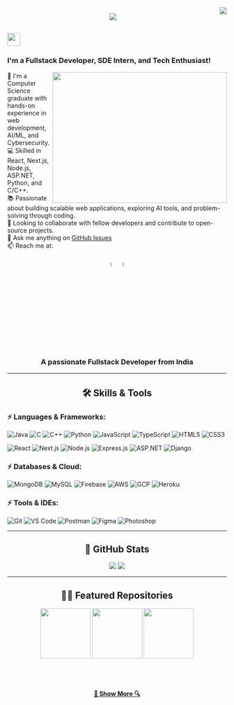 <img align="right" src="https://visitor-badge.laobi.icu/badge?page_id=abhijaiswal2522002&color=blue">

<p align="center">
    <img src="https://readme-typing-svg.herokuapp.com?color=36BCF7FF&background=000000&center=true&width=420&lines=+Hey+There!!+👋+I'm+Abhishek+Jaiswal;">
</p>

<h2>
 <img src="https://raw.githubusercontent.com/MartinHeinz/MartinHeinz/master/wave.gif" width="30px"> 
</h2>
<h3>
I'm a Fullstack Developer, SDE Intern, and Tech Enthusiast!
</h3>

<img align="right" src="https://media.giphy.com/media/M9gbBd9nbDrOTu1Mqx/giphy.gif" width="400" height="300">

<p align="left">
  🔬 I'm a Computer Science graduate with hands-on experience in web development, AI/ML, and Cybersecurity. 
  <br>
  💻 Skilled in React, Next.js, Node.js, ASP.NET, Python, and C/C++. 
  <br>
  📚 Passionate about building scalable web applications, exploring AI tools, and problem-solving through coding.
  <br>
  👯 Looking to collaborate with fellow developers and contribute to open-source projects.
  <br>
  💬 Ask me anything on <a href="https://github.com/abhijaiswal2522002/issues" title="Issues">GitHub Issues</a>
  <br>
  📫 Reach me at: 
  <br>
  <h5 align="center">
    <code><a href="https://www.linkedin.com/in/abhishek-jaiswal-252002/"><img width="5%" src="https://img.icons8.com/fluency/344/linkedin.png"></a></code>
    <code><a href="mailto:jaisabhishek834@gmail.com"><img width="5%" src="https://img.icons8.com/fluent/48/000000/gmail.png"></a></code>
  </h5>
</p>

<h3 align="center">A passionate Fullstack Developer from India</h3>

<hr>

<h2 align="center">🛠️ Skills & Tools</h2>

<h3 align="left">⚡ Languages & Frameworks:</h3>

![Java](https://img.shields.io/badge/Java-ED8B00?style=for-the-badge&logo=java&logoColor=white)
![C](https://img.shields.io/badge/C-00599C?style=for-the-badge&logo=c&logoColor=white)
![C++](https://img.shields.io/badge/C%2B%2B-00599C?style=for-the-badge&logo=c%2B%2B&logoColor=white)
![Python](https://img.shields.io/badge/Python-14354C?style=for-the-badge&logo=python&logoColor=white)
![JavaScript](https://img.shields.io/badge/JavaScript-F7DF1E?style=for-the-badge&logo=javascript&logoColor=black)
![TypeScript](https://img.shields.io/badge/TypeScript-007ACC?style=for-the-badge&logo=typescript&logoColor=white)
![HTML5](https://img.shields.io/badge/HTML5-E34F26?style=for-the-badge&logo=html5&logoColor=white)
![CSS3](https://img.shields.io/badge/CSS3-1572B6?style=for-the-badge&logo=css3&logoColor=white)

![React](https://img.shields.io/badge/-React-%23282C34?style=for-the-badge&logo=react)
![Next.js](https://img.shields.io/badge/-Next.js-%23000000?style=for-the-badge&logo=next.js)
![Node.js](https://img.shields.io/badge/-Node.js-%23438A53?style=for-the-badge&logo=node.js)
![Express.js](https://img.shields.io/badge/-Express.js-%23404D59?style=for-the-badge&logo=express)
![ASP.NET](https://img.shields.io/badge/-ASP.NET-%23239120?style=for-the-badge&logo=dotnet)
![Django](https://img.shields.io/badge/-Django-%23092E20?style=for-the-badge&logo=django)

<h3 align="left">⚡ Databases & Cloud:</h3>

![MongoDB](https://img.shields.io/badge/MongoDB-4EA94B?style=for-the-badge&logo=mongodb&logoColor=white)
![MySQL](https://img.shields.io/badge/MySQL-005C84?style=for-the-badge&logo=mysql&logoColor=white)
![Firebase](https://img.shields.io/badge/Firebase-FFCA28?style=for-the-badge&logo=firebase&logoColor=black)
![AWS](https://img.shields.io/badge/AWS-232F3E?style=for-the-badge&logo=amazon-aws&logoColor=white)
![GCP](https://img.shields.io/badge/Google_Cloud-4285F4?style=for-the-badge&logo=google-cloud&logoColor=white)
![Heroku](https://img.shields.io/badge/Heroku-430098?style=for-the-badge&logo=heroku&logoColor=white)

<h3 align="left">⚡ Tools & IDEs:</h3>

![Git](https://img.shields.io/badge/GIT-E44C30?style=for-the-badge&logo=git&logoColor=white)
![VS Code](https://img.shields.io/badge/VS_Code-0078D4?style=for-the-badge&logo=visual-studio-code)
![Postman](https://img.shields.io/badge/Postman-FF6C37?style=for-the-badge&logo=postman)
![Figma](https://img.shields.io/badge/Figma-F24E1E?style=for-the-badge&logo=figma)
![Photoshop](https://img.shields.io/badge/Photoshop-31A8FF?style=for-the-badge&logo=adobe-photoshop)

<hr>

<h2 align="center">🐍 GitHub Stats</h2>
<p align="center">
  <img src="https://github-readme-stats.vercel.app/api?username=abhijaiswal2522002&show_icons=true&theme=react" />
  <img src="https://github-readme-stats.vercel.app/api/top-langs/?username=abhijaiswal2522002&layout=compact&theme=react" />
</p>

<hr>

<h2 align="center">👨‍💻 Featured Repositories</h2>

<div align="center">
  <a href="https://github.com/abhijaiswal2522002/MedRoute" title="MedRoute - Fullstack Medicine Delivery Platform"><img src="https://github-readme-stats.vercel.app/api/pin/?username=abhijaiswal2522002&repo=MedRoute&theme=react&border_radius=10" height="115" /></a>
  <a href="https://github.com/abhijaiswal2522002/SkillSwap" title="SkillSwap - Skill Exchange Platform"><img src="https://github-readme-stats.vercel.app/api/pin/?username=abhijaiswal2522002&repo=SkillSwap&theme=react&border_radius=10" height="115" /></a>
  <a href="https://github.com/abhijaiswal2522002/Dcoder" title="Dcoder - AI Startup Projects"><img src="https://github-readme-stats.vercel.app/api/pin/?username=abhijaiswal2522002&repo=Dcoder&theme=react&border_radius=10" height="115" /></a>
</div>

<br><br>
<h4 align="center">
  <a href="https://github.com/abhijaiswal2522002?tab=repositories" title="Show Repositories">🔎 Show More 🔍</a>
</h4>
